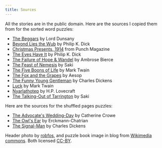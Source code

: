 ```yaml
---
title: Sources
---
```


All the stories are in the public domain. Here are the sources I copied them
from for the sorted word puzzles:

* [The Beggars] by Lord Dunsany
* [Beyond Lies the Wub] by Philip K. Dick
* [Christmas Presents, 1914] from Punch Magazine
* [The Eyes Have It] by Philip K. Dick
* [The Failure of Hope & Wandel] by Ambrose Bierce
* [The Feast of Nemesis] by Saki
* [The Five Boons of Life] by Mark Twain
* [The Fox and the Grapes] by Aesop
* [The Funny Young Gentleman] by Charles Dickens
* [Luck] by Mark Twain
* [Nyarlathotep] by H.P. Lovecraft
* [The Talking-Out of Tarrington] by Saki

Here are the sources for the shuffled pages puzzles:
* [The Advocate's Wedding-Day] by Catherine Crowe
* [The Owl's Ear] by Erckmann-Chatrian
* [The Signal-Man] by Charles Dickens

Header photo by [robfos], and puzzle book image in blog from
[Wikimedia commons]. Both licensed [CC-BY].

[The Beggars]: https://www.gutenberg.org/cache/epub/57277/pg57277-images.html#Page_138
[Beyond Lies the Wub]: https://www.gutenberg.org/cache/epub/28554/pg28554-images.html
[The Eyes Have It]: https://www.gutenberg.org/cache/epub/31516/pg31516-images.html
[The Failure of Hope & Wandel]: https://www.gutenberg.org/cache/epub/15599/pg15599-images.html#THE_FAILURE_OF_HOPE_WANDEL
[The Fox and the Grapes]: https://www.gutenberg.org/cache/epub/28/pg28-images.html#chap31
[The Funny Young Gentleman]: https://www.gutenberg.org/cache/epub/882/pg882-images.html
[Nyarlathotep]: https://www.gutenberg.org/cache/epub/30637/pg30637-images.html#Page_128
[Christmas Presents, 1914]: https://www.gutenberg.org/cache/epub/29652/pg29652-images.html
[The Feast of Nemesis]: https://www.libraryofshortstories.com/onlinereader/the-feast-of-nemesis
[The Five Boons of Life]: https://www.gutenberg.org/cache/epub/142/pg142-images.html#link2H_4_0031
[The Talking-Out of Tarrington]: https://www.gutenberg.org/cache/epub/3688/pg3688-images.html#talkingout
[Luck]: https://www.libraryofshortstories.com/onlinereader/luck

[The Advocate's Wedding-Day]: https://www.gutenberg.org/cache/epub/16405/pg16405-images.html#page_190
[The Owl's Ear]: https://www.gutenberg.org/cache/epub/12758/pg12758-images.html#ear
[The Signal-Man]: https://www.gutenberg.org/cache/epub/16405/pg16405-images.html#page_109
[Tracing Train Wreckers]: https://www.gutenberg.org/cache/epub/58576/pg58576-images.html#Page_76

[CC-BY]: https://creativecommons.org/licenses/by/2.0/
[robfos]: https://flic.kr/p/dfmtLi
[Wikimedia commons]: https://commons.wikimedia.org/wiki/File:Golden_puzzle_book%2Bbookscript.svg

